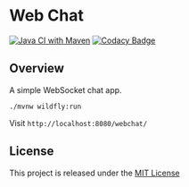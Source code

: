 # Web Chat
[![Java CI with Maven](https://github.com/nmuzychuk/webchat/actions/workflows/maven.yml/badge.svg)](https://github.com/nmuzychuk/webchat/actions/workflows/maven.yml)
[![Codacy Badge](https://api.codacy.com/project/badge/Grade/e0b43fe62d904ac4a1272364db208bf7)](https://www.codacy.com/app/nmuzychuk/webchat)

## Overview
A simple WebSocket chat app.

```
./mvnw wildfly:run
```

Visit `http://localhost:8080/webchat/`

## License
This project is released under the [MIT License](LICENSE.txt)
